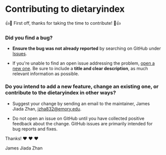 # Contributing to dietaryindex

:+1::tada: First off, thanks for taking the time to contribute! :tada::+1:

### **Did you find a bug?**

* **Ensure the bug was not already reported** by searching on GitHub under [Issues](https://github.com/jamesjiadazhan/dietaryindex/issues).

* If you're unable to find an open issue addressing the problem, [open a new one](https://github.com/jamesjiadazhan/dietaryindex/issues/new). Be sure to include a **title and clear description**, as much relevant information as possible.


### **Do you intend to add a new feature, change an existing one, or contribute to the dietaryindex in other ways?**

* Suggest your change by sending an email to the maintainer, James Jiada Zhan, jzha832@emory.edu.

* Do not open an issue on GitHub until you have collected positive feedback about the change. GitHub issues are primarily intended for bug reports and fixes.


Thanks! :heart: :heart: :heart:

James Jiada Zhan
